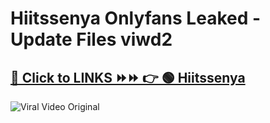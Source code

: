 
 # Hiitssenya Onlyfans Leaked - Update Files viwd2

## <h2><a href="https://clipsfans.com/Hiitssenya&ref=git">🔗 Click to LINKS ⏩⏩ 👉 🟢 Hiitssenya </a></h2>

<a href="https://clipsfans.com/Hiitssenya&ref=git" rel="nofollow" data-target="animated-image.originalLink"><img src="https://i.ibb.co.com/xMMVF88/686577567.gif" alt="Viral Video Original" style="max-width: 100%; display: inline-block;" data-target="animated-image.originalImage"></a>

